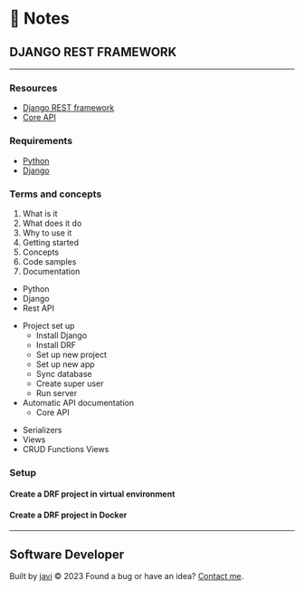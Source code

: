 # :memo: Notes
## DJANGO REST FRAMEWORK
---
### Resources
- [Django REST framework](https://www.django-rest-framework.org/)
- [Core API](https://www.coreapi.org/)
### Requirements
- [Python](https://www.python.org/)
- [Django](https://www.djangoproject.com/)
### Terms and concepts
1. What is it
2. What does it do
3. Why to use it
4. Getting started
5. Concepts
6. Code samples
7. Documentation
- Python
- Django
- Rest API
* Project set up
  - Install Django
  - Install DRF
  - Set up new project
  - Set up new app
  - Sync database
  - Create super user
  - Run server
* Automatic API documentation
  - Core API
- Serializers
- Views
- CRUD Functions Views
### Setup
#### Create a DRF project in virtual environment
#### Create a DRF project in Docker
---
## Software Developer
Built by [javi](https://github.com/javierandres-dev/) :copyright: 2023
Found a bug or have an idea? [Contact me](https://www.linkedin.com/in/javierandres-dev/).
